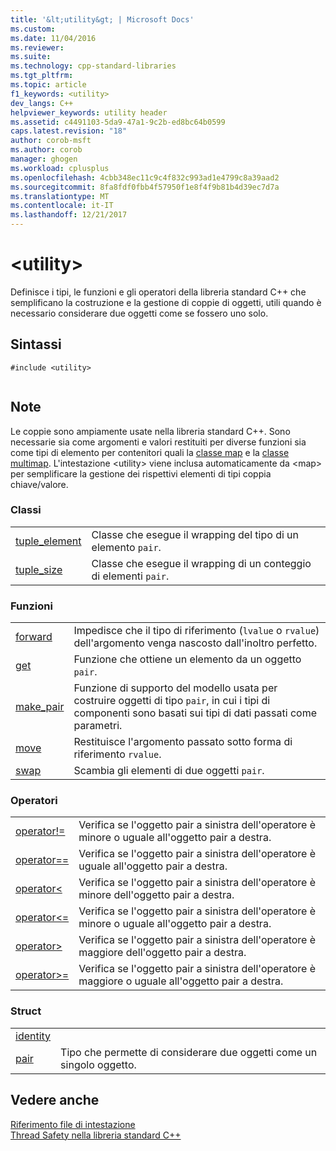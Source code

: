 ```yaml
---
title: '&lt;utility&gt; | Microsoft Docs'
ms.custom: 
ms.date: 11/04/2016
ms.reviewer: 
ms.suite: 
ms.technology: cpp-standard-libraries
ms.tgt_pltfrm: 
ms.topic: article
f1_keywords: <utility>
dev_langs: C++
helpviewer_keywords: utility header
ms.assetid: c4491103-5da9-47a1-9c2b-ed8bc64b0599
caps.latest.revision: "18"
author: corob-msft
ms.author: corob
manager: ghogen
ms.workload: cplusplus
ms.openlocfilehash: 4cbb348ec11c9c4f832c993ad1e4799c8a39aad2
ms.sourcegitcommit: 8fa8fdf0fbb4f57950f1e8f4f9b81b4d39ec7d7a
ms.translationtype: MT
ms.contentlocale: it-IT
ms.lasthandoff: 12/21/2017
---
```

# <a name="ltutilitygt"></a>&lt;utility&gt;
Definisce i tipi, le funzioni e gli operatori della libreria standard C++ che semplificano la costruzione e la gestione di coppie di oggetti, utili quando è necessario considerare due oggetti come se fossero uno solo.  
  
## <a name="syntax"></a>Sintassi  
  
```  
#include <utility>  
  
```  
  
## <a name="remarks"></a>Note  
 Le coppie sono ampiamente usate nella libreria standard C++. Sono necessarie sia come argomenti e valori restituiti per diverse funzioni sia come tipi di elemento per contenitori quali la [classe map](../standard-library/map-class.md) e la [classe multimap](../standard-library/multimap-class.md). L'intestazione \<utility> viene inclusa automaticamente da \<map> per semplificare la gestione dei rispettivi elementi di tipi coppia chiave/valore.  
  
### <a name="classes"></a>Classi  
  
|||  
|-|-|  
|[tuple_element](../standard-library/tuple-element-class-tuple.md)|Classe che esegue il wrapping del tipo di un elemento `pair`.|  
|[tuple_size](../standard-library/tuple-size-class-tuple.md)|Classe che esegue il wrapping di un conteggio di elementi `pair`.|  
  
### <a name="functions"></a>Funzioni  
  
|||  
|-|-|  
|[forward](../standard-library/utility-functions.md#forward)|Impedisce che il tipo di riferimento (`lvalue` o `rvalue`) dell'argomento venga nascosto dall'inoltro perfetto.|  
|[get](../standard-library/utility-functions.md#get)|Funzione che ottiene un elemento da un oggetto `pair`.|  
|[make_pair](../standard-library/utility-functions.md#make_pair)|Funzione di supporto del modello usata per costruire oggetti di tipo `pair`, in cui i tipi di componenti sono basati sui tipi di dati passati come parametri.|  
|[move](../standard-library/utility-functions.md#move)|Restituisce l'argomento passato sotto forma di riferimento `rvalue`.|  
|[swap](../standard-library/utility-functions.md#swap)|Scambia gli elementi di due oggetti `pair`.|  
  
### <a name="operators"></a>Operatori  
  
|||  
|-|-|  
|[operator!=](../standard-library/utility-operators.md#op_neq)|Verifica se l'oggetto pair a sinistra dell'operatore è minore o uguale all'oggetto pair a destra.|  
|[operator==](../standard-library/utility-operators.md#op_eq_eq)|Verifica se l'oggetto pair a sinistra dell'operatore è uguale all'oggetto pair a destra.|  
|[operator<](../standard-library/utility-operators.md#op_lt)|Verifica se l'oggetto pair a sinistra dell'operatore è minore dell'oggetto pair a destra.|  
|[operator\<=](../standard-library/utility-operators.md#op_gt_eq)|Verifica se l'oggetto pair a sinistra dell'operatore è minore o uguale all'oggetto pair a destra.|  
|[operator>](../standard-library/utility-operators.md#op_gt)|Verifica se l'oggetto pair a sinistra dell'operatore è maggiore dell'oggetto pair a destra.|  
|[operator>=](../standard-library/utility-operators.md#op_gt_eq)|Verifica se l'oggetto pair a sinistra dell'operatore è maggiore o uguale all'oggetto pair a destra.|  
  
### <a name="structs"></a>Struct  
  
|||  
|-|-|  
|[identity](../standard-library/identity-structure.md)||  
|[pair](../standard-library/pair-structure.md)|Tipo che permette di considerare due oggetti come un singolo oggetto.|  
  
## <a name="see-also"></a>Vedere anche  
 [Riferimento file di intestazione](../standard-library/cpp-standard-library-header-files.md)   
 [Thread Safety nella libreria standard C++](../standard-library/thread-safety-in-the-cpp-standard-library.md)



